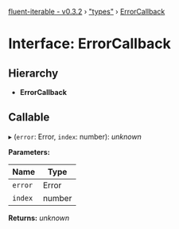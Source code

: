 [fluent-iterable - v0.3.2](../README.md) › ["types"](../modules/_types_.md) › [ErrorCallback](_types_.errorcallback.md)

# Interface: ErrorCallback

## Hierarchy

* **ErrorCallback**

## Callable

▸ (`error`: Error, `index`: number): *unknown*

**Parameters:**

Name | Type |
------ | ------ |
`error` | Error |
`index` | number |

**Returns:** *unknown*
